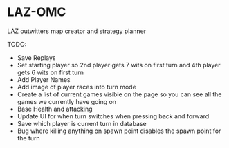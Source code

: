 # LAZ-OMC

LAZ outwitters map creator and strategy planner

TODO:

- Save Replays
- Set starting player so 2nd player gets 7 wits on first turn and 4th player gets 6 wits on first turn
- Add Player Names
- Add image of player races into turn mode
- Create a list of current games visible on the page so you can see all the games we currently have going on
- Base Health and attacking
- Update UI for when turn switches when pressing back and forward
- Save which player is current turn in database
- Bug where killing anything on spawn point disables the spawn point for the turn
